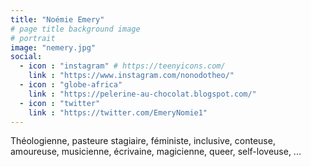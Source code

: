 ```yaml
---
title: "Noémie Emery"
# page title background image
# portrait
image: "nemery.jpg"
social:
  - icon : "instagram" # https://teenyicons.com/
    link : "https://www.instagram.com/nonodotheo/"
  - icon : "globe-africa"
    link : "https://pelerine-au-chocolat.blogspot.com/"
  - icon : "twitter"
    link : "https://twitter.com/EmeryNomie1"
---
```


Théologienne, pasteure stagiaire, féministe, inclusive, conteuse, amoureuse, musicienne, écrivaine, magicienne, queer, self-loveuse, ...